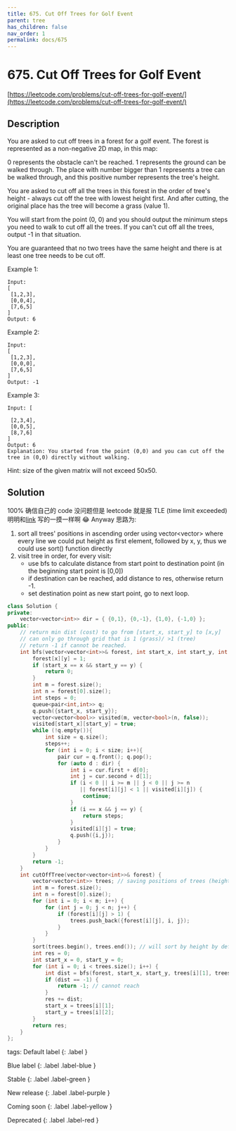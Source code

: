 ```yaml
---
title: 675. Cut Off Trees for Golf Event
parent: tree
has_children: false
nav_order: 1
permalink: docs/675
---
```

# 675. Cut Off Trees for Golf Event
[https://leetcode.com/problems/cut-off-trees-for-golf-event/](https://leetcode.com/problems/cut-off-trees-for-golf-event/)

## Description
You are asked to cut off trees in a forest for a golf event. The forest is represented as a non-negative 2D map, in this map:

0 represents the obstacle can't be reached.
1 represents the ground can be walked through.
The place with number bigger than 1 represents a tree can be walked through, and this positive number represents the tree's height.
 

You are asked to cut off all the trees in this forest in the order of tree's height - always cut off the tree with lowest height first. And after cutting, the original place has the tree will become a grass (value 1).

You will start from the point (0, 0) and you should output the minimum steps you need to walk to cut off all the trees. If you can't cut off all the trees, output -1 in that situation.

You are guaranteed that no two trees have the same height and there is at least one tree needs to be cut off.

Example 1:
```
Input: 
[
 [1,2,3],
 [0,0,4],
 [7,6,5]
]
Output: 6
```

Example 2:
```
Input: 
[
 [1,2,3],
 [0,0,0],
 [7,6,5]
]
Output: -1
```

Example 3:
```
Input: [

 [2,3,4],
 [0,0,5],
 [8,7,6]
]
Output: 6
Explanation: You started from the point (0,0) and you can cut off the tree in (0,0) directly without walking.
```
Hint: size of the given matrix will not exceed 50x50.

## Solution
100% 确信自己的 code 没问题但是 leetcode 就是报 TLE (time limit exceeded) 明明和[link](https://leetcode.com/problems/cut-off-trees-for-golf-event/discuss/107403/C%2B%2B-Sort-%2B-BFS-with-explanation) 写的一摸一样啊 😂
Anyway 思路为:
1. sort all trees' positions in ascending order using vector<vector<int>> where every line we could put height as first element,
followed by x, y, thus we could use sort() function directly
1. visit tree in order, for every visit:
    - use bfs to calculate distance from start point to destination point (in the beginning start point is [0,0])
    - if destination can be reached, add distance to res, otherwise return -1.
    - set destination point as new start point, go to next loop.

```c++
class Solution {
private:
    vector<vector<int>> dir = { {0,1}, {0,-1}, {1,0}, {-1,0} };
public:
    // return min dist (cost) to go from [start_x, start_y] to [x,y]
    // can only go through grid that is 1 (grass)/ >1 (tree)
    // return -1 if cannot be reached.
    int bfs(vector<vector<int>>& forest, int start_x, int start_y, int x, int y) {
        forest[x][y] = 1;
        if (start_x == x && start_y == y) {
            return 0;
        }
        int m = forest.size();
        int n = forest[0].size();
        int steps = 0;
        queue<pair<int,int>> q;
        q.push({start_x, start_y});
        vector<vector<bool>> visited(m, vector<bool>(n, false));
        visited[start_x][start_y] = true;
        while (!q.empty()){
            int size = q.size();
            steps++;
            for (int i = 0; i < size; i++){
                pair cur = q.front(); q.pop();
                for (auto d : dir) {
                    int i = cur.first + d[0];
                    int j = cur.second + d[1];
                    if (i < 0 || i >= m || j < 0 || j >= n
                       || forest[i][j] < 1 || visited[i][j]) {
                        continue;
                    }
                    if (i == x && j == y) {
                        return steps;
                    }                    
                    visited[i][j] = true;
                    q.push({i,j});
                }
            }
        }        
        return -1;
    }
    int cutOffTree(vector<vector<int>>& forest) {
        vector<vector<int>> trees; // saving positions of trees (height, i,j)
        int m = forest.size();
        int n = forest[0].size();
        for (int i = 0; i < m; i++) {
            for (int j = 0; j < n; j++) {
                if (forest[i][j] > 1) {
                    trees.push_back({forest[i][j], i, j});
                }
            }
        }
        sort(trees.begin(), trees.end()); // will sort by height by default
        int res = 0;
        int start_x = 0, start_y = 0;
        for (int i = 0; i < trees.size(); i++) {
            int dist = bfs(forest, start_x, start_y, trees[i][1], trees[i][2]);
            if (dist == -1) {
                return -1; // cannot reach
            }
            res += dist;
            start_x = trees[i][1];
            start_y = trees[i][2];
        }
        return res;
    }
};
```

tags:
Default label
{: .label }

Blue label
{: .label .label-blue }

Stable
{: .label .label-green }

New release
{: .label .label-purple }

Coming soon
{: .label .label-yellow }

Deprecated
{: .label .label-red }
